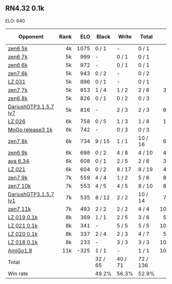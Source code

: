 ## RN4.32 0.1k ##

ELO: 640

Opponent | Rank | ELO | Black | Write | Total | Win rate
---------|-----:|----:|-------|-------|-------|-------:
[zen6 5k](zen6%205k.md) | 4k | 1075 | 0 / 1 | - | 0 / 1 | 0.0%
[zen6 7k](zen6%207k.md) | 5k | 999 | - | 0 / 1 | 0 / 1 | 0.0%
[zen6 6k](zen6%206k.md) | 5k | 972 | - | 0 / 1 | 0 / 1 | 0.0%
[zen7 6k](zen7%206k.md) | 5k | 943 | 0 / 2 | - | 0 / 2 | 0.0%
[LZ 031](LZ%20031.md) | 5k | 896 | 0 / 1 | - | 0 / 1 | 0.0%
[zen7 7k](zen7%207k.md) | 5k | 853 | 1 / 4 | 1 / 2 | 2 / 6 | 33.3%
[zen6 8k](zen6%208k.md) | 5k | 826 | 0 / 1 | 0 / 2 | 0 / 3 | 0.0%
[DariushGTP3.1.5.7 lv7](DariushGTP3.1.5.7%20lv7.md) | 5k | 816 | - | 2 / 3 | 2 / 3 | 66.7%
[LZ 026](LZ%20026.md) | 6k | 758 | 0 / 5 | 1 / 3 | 1 / 8 | 12.5%
[MoGo release3 1k](MoGo%20release3%201k.md) | 6k | 742 | - | 0 / 3 | 0 / 3 | 0.0%
[zen7 8k](zen7%208k.md) | 6k | 734 | 9 / 15 | 1 / 1 | 10 / 16 | 62.5%
[zen6 9k](zen6%209k.md) | 6k | 698 | 0 / 2 | 4 / 8 | 4 / 10 | 40.0%
[aya 6.34](aya%206.34.md) | 6k | 608 | 0 / 1 | 2 / 5 | 2 / 6 | 33.3%
[LZ 021](LZ%20021.md) | 6k | 604 | 0 / 2 | 8 / 17 | 8 / 19 | 42.1%
[zen7 9k](zen7%209k.md) | 7k | 559 | 4 / 4 | 1 / 2 | 5 / 6 | 83.3%
[zen7 10k](zen7%2010k.md) | 7k | 553 | 4 / 5 | 4 / 5 | 8 / 10 | 80.0%
[DariushGTP3.1.5.7 lv1](DariushGTP3.1.5.7%20lv1.md) | 7k | 535 | 8 / 12 | 2 / 2 | 10 / 14 | 71.4%
[zen7 11k](zen7%2011k.md) | 7k | 493 | 2 / 2 | 2 / 2 | 4 / 4 | 100.0%
[LZ 019 0.1k](LZ%20019%200.1k.md) | 8k | 369 | 1 / 1 | 2 / 5 | 3 / 6 | 50.0%
[LZ 021 0.1k](LZ%20021%200.1k.md) | 8k | 341 | - | 5 / 5 | 5 / 5 | 100.0%
[LZ 020 0.1k](LZ%20020%200.1k.md) | 8k | 337 | 2 / 4 | 2 / 3 | 4 / 7 | 57.1%
[LZ 018 0.1k](LZ%20018%200.1k.md) | 8k | 233 | - | 3 / 3 | 3 / 3 | 100.0%
[AmiGo1.8](AmiGo1.8.md) | 11k | -325 | 1 / 1 | - | 1 / 1 | 100.0%
Total | | | 32 / 65 | 40 / 71 | 72 / 136 | 
Win rate| | | 49.2% | 56.3% | 52.9% | 
